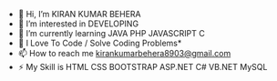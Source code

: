 - 👋 Hi, I’m KIRAN KUMAR BEHERA 
- 👀 I’m interested in DEVELOPING 
- 🌱 I’m currently learning JAVA PHP JAVASCRIPT C
- 💞️ I Love To Code / Solve Coding Problems* 
- 📫 How to reach me kirankumarbehera8903@gmail.com
- ⚡ My Skill is HTML CSS BOOTSTRAP ASP.NET C# VB.NET MySQL 

<!---
kirankumarbehera8903/kirankumarbehera8903 is a ✨ special ✨ repository because its `README.md` (this file) appears on your GitHub profile.
You can click the Preview link to take a look at your changes.
--->
